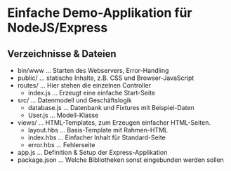 Einfache Demo-Applikation für NodeJS/Express
============================================

Verzeichnisse & Dateien
-----------------------

* bin/www ... Starten des Webservers, Error-Handling
* public/ ... statische Inhalte, z.B. CSS und Browser-JavaScript
* routes/ ... Hier stehen die einzelnen Controller
    * index.js ... Erzeugt eine einfache Start-Seite
* src/ ... Datenmodell und Geschäftslogik
    * database.js ... Datenbank und Fixtures mit Beispiel-Daten
    * User.js ... Modell-Klasse
* views/ ... HTML-Templates, zum Erzeugen einfacher HTML-Seiten.
    * layout.hbs ... Basis-Template mit Rahmen-HTML
    * index.hbs ... Einfacher Inhalt für Standard-Seite
    * error.hbs ... Fehlerseite 
* app.js ... Definition & Setup der Express-Applikation
* package.json ... Welche Bibliotheken sonst eingebunden werden sollen
